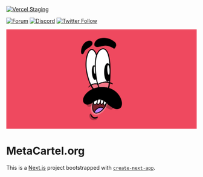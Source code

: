 [![Vercel Staging](https://img.shields.io/badge/Vercel-Staging-%23ff69b4)](https://staging-metacartel-org.vercel.app/)

[![Forum](https://img.shields.io/badge/MetaCartel-Forum-EF495F)](http://forum.metacartel.org/)
[![Discord](https://img.shields.io/badge/MetaCartel-Discord-BC86FE)](https://discord.gg/3CUVkcaF)
[![Twitter Follow](https://img.shields.io/twitter/follow/Meta_Cartel.svg?style=social)](https://twitter.com/Meta_Cartel)

![Chili power](./public/chiliface.svg)

# MetaCartel.org

This is a [Next.js](https://nextjs.org/) project bootstrapped with [`create-next-app`](https://github.com/vercel/next.js/tree/canary/packages/create-next-app).
